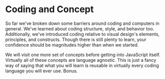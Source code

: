 # Coding and Concept

So far we've broken down some barriers around coding and computers in general. We've learned about coding structure, style, and behavior too. Additionally, we've introduced coding relative to visual design's elements, principles, and constructs. Though there is still plenty to learn, your confidence should be magnitudes higher than when we started.

We will visit one more set of concepts before getting into JavaScript itself. Virtually all of these concepts are language agnostic. This is just a fancy way of saying that what you will learn is reusable in virtually every coding language you will ever use. Bonus.
